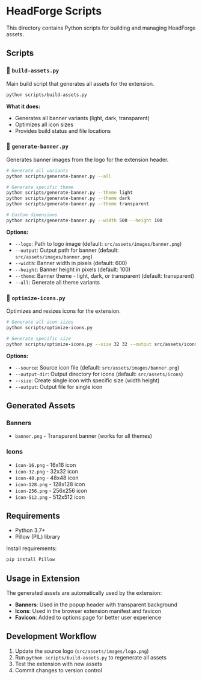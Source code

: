 # HeadForge Scripts

This directory contains Python scripts for building and managing HeadForge assets.

## Scripts

### 🚀 `build-assets.py`
Main build script that generates all assets for the extension.

```bash
python scripts/build-assets.py
```

**What it does:**
- Generates all banner variants (light, dark, transparent)
- Optimizes all icon sizes
- Provides build status and file locations

### 📸 `generate-banner.py`
Generates banner images from the logo for the extension header.

```bash
# Generate all variants
python scripts/generate-banner.py --all

# Generate specific theme
python scripts/generate-banner.py --theme light
python scripts/generate-banner.py --theme dark
python scripts/generate-banner.py --theme transparent

# Custom dimensions
python scripts/generate-banner.py --width 500 --height 100
```

**Options:**
- `--logo`: Path to logo image (default: `src/assets/images/banner.png`)
- `--output`: Output path for banner (default: `src/assets/images/banner.png`)
- `--width`: Banner width in pixels (default: 600)
- `--height`: Banner height in pixels (default: 100)
- `--theme`: Banner theme - light, dark, or transparent (default: transparent)
- `--all`: Generate all theme variants

### 🎨 `optimize-icons.py`
Optimizes and resizes icons for the extension.

```bash
# Generate all icon sizes
python scripts/optimize-icons.py

# Generate specific size
python scripts/optimize-icons.py --size 32 32 --output src/assets/icons/icon-32.png
```

**Options:**
- `--source`: Source icon file (default: `src/assets/images/banner.png`)
- `--output-dir`: Output directory for icons (default: `src/assets/icons`)
- `--size`: Create single icon with specific size (width height)
- `--output`: Output file for single icon

## Generated Assets

### Banners
- `banner.png` - Transparent banner (works for all themes)

### Icons
- `icon-16.png` - 16x16 icon
- `icon-32.png` - 32x32 icon
- `icon-48.png` - 48x48 icon
- `icon-128.png` - 128x128 icon
- `icon-256.png` - 256x256 icon
- `icon-512.png` - 512x512 icon

## Requirements

- Python 3.7+
- Pillow (PIL) library

Install requirements:
```bash
pip install Pillow
```

## Usage in Extension

The generated assets are automatically used by the extension:

- **Banners**: Used in the popup header with transparent background
- **Icons**: Used in the browser extension manifest and favicon
- **Favicon**: Added to options page for better user experience

## Development Workflow

1. Update the source logo (`src/assets/images/logo.png`)
2. Run `python scripts/build-assets.py` to regenerate all assets
3. Test the extension with new assets
4. Commit changes to version control
